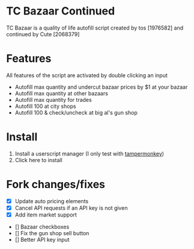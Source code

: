 # TC Bazaar Continued

TC Bazaar is a quality of life autofill script created by tos [1976582] and continued by Cute [2068379]

# Features

All features of the script are activated by double clicking an input

-   Autofill max quantity and undercut bazaar prices by $1 at your bazaar
-   Autofill max quantity at other bazaars
-   Autofill max quantity for trades
-   Autofill 100 at city shops
-   Autofill 100 & check/uncheck at big al's gun shop

# Install

1.  Install a userscript manager (I only test with [tampermonkey](https://www.tampermonkey.net/))
2.  Click here to install

# Fork changes/fixes

-   [x] Update auto pricing elements
-   [x] Cancel API requests if an API key is not given
-   [x] Add item market support
-   [] Bazaar checkboxes
-   [] Fix the gun shop sell button
-   [] Better API key input
